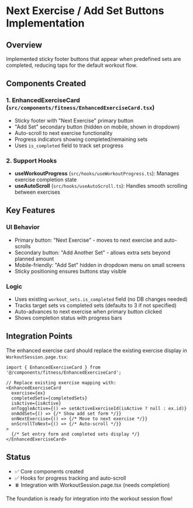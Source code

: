 # Next Exercise / Add Set Buttons Implementation

## Overview
Implemented sticky footer buttons that appear when predefined sets are completed, reducing taps for the default workout flow.

## Components Created

### 1. EnhancedExerciseCard (`src/components/fitness/EnhancedExerciseCard.tsx`)
- Sticky footer with "Next Exercise" primary button
- "Add Set" secondary button (hidden on mobile, shown in dropdown)
- Auto-scroll to next exercise functionality
- Progress indicators showing completed/remaining sets
- Uses `is_completed` field to track set progress

### 2. Support Hooks
- **useWorkoutProgress** (`src/hooks/useWorkoutProgress.ts`): Manages exercise completion state
- **useAutoScroll** (`src/hooks/useAutoScroll.ts`): Handles smooth scrolling between exercises

## Key Features

### UI Behavior
- Primary button: "Next Exercise" - moves to next exercise and auto-scrolls
- Secondary button: "Add Another Set" - allows extra sets beyond planned amount
- Mobile-friendly: "Add Set" hidden in dropdown menu on small screens
- Sticky positioning ensures buttons stay visible

### Logic
- Uses existing `workout_sets.is_completed` field (no DB changes needed)
- Tracks target sets vs completed sets (defaults to 3 if not specified)
- Auto-advances to next exercise when primary button clicked
- Shows completion status with progress bars

## Integration Points

The enhanced exercise card should replace the existing exercise display in `WorkoutSession.page.tsx`:

```tsx
import { EnhancedExerciseCard } from '@/components/fitness/EnhancedExerciseCard';

// Replace existing exercise mapping with:
<EnhancedExerciseCard
  exercise={ex}
  completedSets={completedSets}
  isActive={isActive}
  onToggleActive={() => setActiveExerciseId(isActive ? null : ex.id)}
  onAddSet={() => {/* Show add set form */}}
  onNextExercise={() => {/* Move to next exercise */}}
  onScrollToNext={() => {/* Auto-scroll */}}
>
  {/* Set entry form and completed sets display */}
</EnhancedExerciseCard>
```

## Status
- ✅ Core components created
- ✅ Hooks for progress tracking and auto-scroll
- ⏸️ Integration with WorkoutSession.page.tsx (needs completion)

The foundation is ready for integration into the workout session flow!